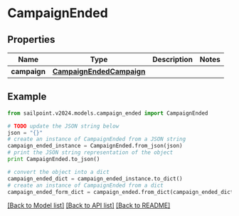 # CampaignEnded


## Properties

Name | Type | Description | Notes
------------ | ------------- | ------------- | -------------
**campaign** | [**CampaignEndedCampaign**](CampaignEndedCampaign.md) |  | 

## Example

```python
from sailpoint.v2024.models.campaign_ended import CampaignEnded

# TODO update the JSON string below
json = "{}"
# create an instance of CampaignEnded from a JSON string
campaign_ended_instance = CampaignEnded.from_json(json)
# print the JSON string representation of the object
print CampaignEnded.to_json()

# convert the object into a dict
campaign_ended_dict = campaign_ended_instance.to_dict()
# create an instance of CampaignEnded from a dict
campaign_ended_form_dict = campaign_ended.from_dict(campaign_ended_dict)
```
[[Back to Model list]](../README.md#documentation-for-models) [[Back to API list]](../README.md#documentation-for-api-endpoints) [[Back to README]](../README.md)


